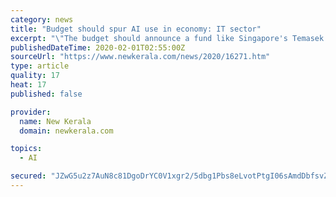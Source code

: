 ```yaml
---
category: news
title: "Budget should spur AI use in economy: IT sector"
excerpt: "\"The budget should announce a fund like Singapore's Temasek that will invest only in early-stage Indian AI start-ups and lower long-term capital gain's tax for investing in AI-based firms,\" digital intelligence firm Germin8 founder chief executive Ranjit Nair told IANS. With the US and China racing ahead of India in AI research, AI ..."
publishedDateTime: 2020-02-01T02:55:00Z
sourceUrl: "https://www.newkerala.com/news/2020/16271.htm"
type: article
quality: 17
heat: 17
published: false

provider:
  name: New Kerala
  domain: newkerala.com

topics:
  - AI

secured: "JZwG5u2z7AuN8c81DgoDrYC0V1xgr2/5dbg1Pbs8eLvotPtgI06sAmdDbfsvZf8jfC/oW2AzbYgNi2QV8U+RPoH6q/HnlwNbfFZGWjGYe7U02pEUfw2aoZp1NezX4kSfZfqTXTfjSPGpuCwI/inI15tIgirwbp68MWdPbrwfcsHKHswmr6plQPw0dQoaNud9g61e+KROj5UpiJKw6kG4HwYhSeV9FNpBNn8Th9XL/LHXlCClBS96woHA2/UmTk1+McXcBTMYv/d2SlZdoONj2MaPyMC0E+ugyyf4pG20XPgdLaw/KUs9qQDEQD6nnK4c;FjYqCDyV62FZ5R71hD4VQQ=="
---
```


